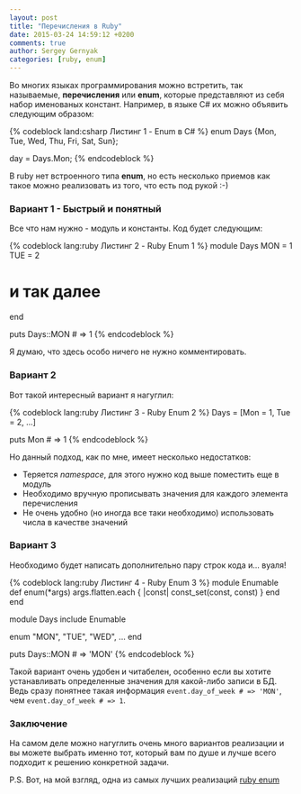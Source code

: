 ```yaml
---
layout: post
title: "Перечисления в Ruby"
date: 2015-03-24 14:59:12 +0200
comments: true
author: Sergey Gernyak
categories: [ruby, enum]
---
```


Во многих языках программирования можно встретить, так называемые,
**перечисления** или **enum**, которые представляют из себя набор
именованых констант. Например, в языке C# их можно объявить следующим образом:

{% codeblock land:csharp Листинг 1 - Enum в C# %}
enum Days {Mon, Tue, Wed, Thu, Fri, Sat, Sun};

day = Days.Mon;
{% endcodeblock %}

В ruby нет встроенного типа __enum__, но есть несколько приемов как
такое можно реализовать из того, что есть под рукой :-)

### Вариант 1 - Быстрый и понятный

Все что нам нужно - модуль и константы. Код будет следующим:

{% codeblock lang:ruby Листинг 2 - Ruby Enum 1 %}
module Days
  MON = 1
  TUE = 2
  # и так далее
end

puts Days::MON # => 1
{% endcodeblock %}

Я думаю, что здесь особо ничего не нужно комментировать.

### Вариант 2

Вот такой интересный вариант я нагуглил:

{% codeblock lang:ruby Листинг 3 - Ruby Enum 2 %}
Days = [Mon = 1, Tue = 2, ...]

puts Mon # => 1
{% endcodeblock %}

Но данный подход, как по мне, имеет несколько недостатков:

- Теряется _namespace_, для этого нужно код выше поместить еще в модуль
- Необходимо вручную прописывать значения для каждого элемента
перечисления
- Не очень удобно (но иногда все таки необходимо) использовать числа в
качестве значений

### Вариант 3

Необходимо будет написать дополнительно пару строк кода и... вуаля!

{% codeblock lang:ruby Листинг 4 - Ruby Enum 3 %}
module Enumable
  def enum(*args)
    args.flatten.each { |const| const_set(const, const) }
  end
end

module Days
  include Enumable

  enum "MON", "TUE", "WED", ...
end

puts Days::MON # => 'MON'
{% endcodeblock %}

Такой вариант очень удобен и читабелен, особенно если вы хотите
устанавливать определенные значения для какой-либо записи в БД. Ведь
сразу понятнее такая информация `event.day_of_week # => 'MON'`, чем
`event.day_of_week # => 1`.

### Заключение

На самом деле можно нагуглить очень много вариантов реализации и вы
можете выбрать именно тот, который вам по душе и лучше всего подходит к
решению конкретной задачи.

P.S. Вот, на мой взгляд, одна из самых лучших реализаций [ruby enum](https://github.com/dblock/ruby-enum)
